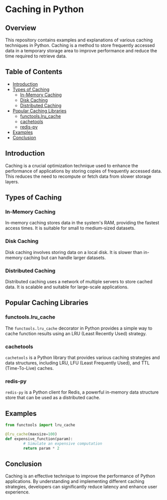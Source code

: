 # Caching in Python

## Overview

This repository contains examples and explanations of various caching techniques in Python. Caching is a method to store frequently accessed data in a temporary storage area to improve performance and reduce the time required to retrieve data.

## Table of Contents

- [Introduction](#introduction)
- [Types of Caching](#types-of-caching)
    - [In-Memory Caching](#in-memory-caching)
    - [Disk Caching](#disk-caching)
    - [Distributed Caching](#distributed-caching)
- [Popular Caching Libraries](#popular-caching-libraries)
    - [functools.lru_cache](#functoolslru_cache)
    - [cachetools](#cachetools)
    - [redis-py](#redis-py)
- [Examples](#examples)
- [Conclusion](#conclusion)

## Introduction

Caching is a crucial optimization technique used to enhance the performance of applications by storing copies of frequently accessed data. This reduces the need to recompute or fetch data from slower storage layers.

## Types of Caching

### In-Memory Caching

In-memory caching stores data in the system's RAM, providing the fastest access times. It is suitable for small to medium-sized datasets.

### Disk Caching

Disk caching involves storing data on a local disk. It is slower than in-memory caching but can handle larger datasets.

### Distributed Caching

Distributed caching uses a network of multiple servers to store cached data. It is scalable and suitable for large-scale applications.

## Popular Caching Libraries

### functools.lru_cache

The `functools.lru_cache` decorator in Python provides a simple way to cache function results using an LRU (Least Recently Used) strategy.

### cachetools

`cachetools` is a Python library that provides various caching strategies and data structures, including LRU, LFU (Least Frequently Used), and TTL (Time-To-Live) caches.

### redis-py

`redis-py` is a Python client for Redis, a powerful in-memory data structure store that can be used as a distributed cache.

## Examples

```python
from functools import lru_cache

@lru_cache(maxsize=100)
def expensive_function(param):
        # Simulate an expensive computation
        return param * 2
```

## Conclusion

Caching is an effective technique to improve the performance of Python applications. By understanding and implementing different caching strategies, developers can significantly reduce latency and enhance user experience.
